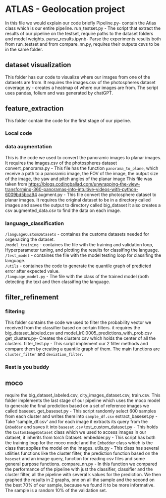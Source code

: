 # ATLAS - Geolocation project
In this file we would explain our code briefly
Pipeline.py- contain the Atlas class which is our entire pipeline.
run_testset.py - The script that extract the results of our pipeline on the testset, require paths to the dataset folders and model weights.
parse_results.ipynb- Parse the experiments results both from run_testset and from compare_nn.py, requires their outputs csvs to be in the same folder.
## dataset visualization
This folder has our code to visualize where our images from one of the datasets are from.
It requires the images.csv of the photospheres dataset
coverage.py - creates a heatmap of where our images are from. The script uses pandas, folium and was generated by chatGPT.
## feature_extraction
This folder contain the code for the first stage of our pipeline.
### Local code
### data augmentation
This is the code we used to convert the panoramic images to planar images.
It requires the images.csv of the photospheres dataset
convert_panorama.py - This file has the function `panorama_to_plane`, which receive a path to a panoramic image, the FOV of the image, the output size of the image, the yaw and pitch angles of the planar image
This file was taken from https://blogs.codingballad.com/unwrapping-the-view-transforming-360-panoramas-into-intuitive-videos-with-python-6009bd5bca94
augment.py - This file convert the photosphere dataset to planar images. It requires the original dataset to be in a directory called images and saves the output to directory called big_dataset
It also creates a csv augmented_data.csv to find the data on each image.
### language_classification
`/languageCustomDatasets` - containes the customs datasets needed for orgenaizing the dataset.<br />
`/model_training` - containes the file with the training and validation loop, Hyperparameter tuning, and plotting the results for classifing the language.<br />
`/test_model` - containes the file with the model testing loop for classifing the language.<br />
`/utils` - containes the code to generate the quantile graph of predicted error after expected value.<br />
`/language_model.py` - The file with the class of the trained model (both detecting the text and then classifing the language.<br />

## filter_refinement
### filtering
This folder contains the code we used to filter the probability vector we received from the classifier based on certain filters.
it requires the big_dataset_labeled.csv and model_lr0.0005_predictions_with_prob.csv
get_clusters.py- Creates the clusters.csv which holds the center of all the clusters.
filter_test.py - This script implement our 2 filter methods and compare them by creating a quantile graph of them.
The main functions are `cluster_filter` and `deviation_filter`.
### Rest is you buddy
## moco
require the big_dataset_labeled.csv, city_images_dataset.csv, train.csv.
This folder implements the last stage of our pipeline which uses the moco model to generate the final prediction based on a set of reference images we called baseset.
get_baseset.py - This script randomly select 600 samples from each cluster and writes them into `sample_df.csv`
extract_baseset.py - Take 'sample_df.csv' and for each image it extracts its query from the `Embedder` and saves it into `baseset.csv`
test_custom_dataset.py - This holds the `CustomImageDataset` class which we used to access images in our dataset, it inherits from torch Dataset.
embedder.py - This script has both the training loop for the moco model and the `Embedder` class which is the class that applies the model on the images.
utils.py - This class has several utilities functions like the cluster filter, the prediction function based on the `baseset` and an image query, function for reading csv files and some general purpose functions.
compare_nn.py - In this function we compared the performance of the pipeline with just the classifier, classifier and the cluster filter, all the pipeline with several k values for the prediction.
We then graphed the results in 2 graphs, one on all the sample and the second on the best 70% of our sample, because we found it to be more informative.
The sample is a random 10% of the validation set.
